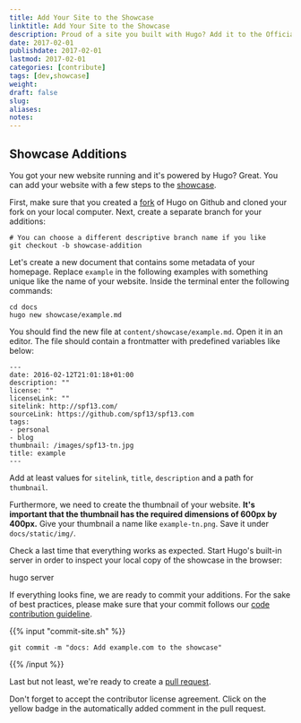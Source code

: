 ```yaml
---
title: Add Your Site to the Showcase
linktitle: Add Your Site to the Showcase
description: Proud of a site you built with Hugo? Add it to the Official Hugo Site Showcase.
date: 2017-02-01
publishdate: 2017-02-01
lastmod: 2017-02-01
categories: [contribute]
tags: [dev,showcase]
weight:
draft: false
slug:
aliases:
notes:
---
```


## Showcase Additions

You got your new website running and it's powered by Hugo? Great. You can add your website with a few steps to the [showcase](/showcase/).

First, make sure that you created a [fork](https://help.github.com/articles/fork-a-repo/) of Hugo on Github and cloned your fork on your local computer. Next, create a separate branch for your additions:

```
# You can choose a different descriptive branch name if you like
git checkout -b showcase-addition
```

Let's create a new document that contains some metadata of your homepage. Replace `example` in the following examples with something unique like the name of your website. Inside the terminal enter the following commands:

```
cd docs
hugo new showcase/example.md
```

You should find the new file at `content/showcase/example.md`. Open it in an editor. The file should contain a frontmatter with predefined variables like below:

```
---
date: 2016-02-12T21:01:18+01:00
description: ""
license: ""
licenseLink: ""
sitelink: http://spf13.com/
sourceLink: https://github.com/spf13/spf13.com
tags:
- personal
- blog
thumbnail: /images/spf13-tn.jpg
title: example
---
```

Add at least values for `sitelink`, `title`,  `description` and a path for `thumbnail`.

Furthermore, we need to create the thumbnail of your website. **It's important that the thumbnail has the required dimensions of 600px by 400px.** Give your thumbnail a name like `example-tn.png`. Save it under `docs/static/img/`.

Check a last time that everything works as expected. Start Hugo's built-in server in order to inspect your local copy of the showcase in the browser:

hugo server

If everything looks fine, we are ready to commit your additions. For the sake of best practices, please make sure that your commit follows our [code contribution guideline][].

{{% input "commit-site.sh" %}}
```git
git commit -m "docs: Add example.com to the showcase"
```
{{% /input %}}

Last but not least, we're ready to create a [pull request](https://github.com/spf13/hugo/compare).

Don't forget to accept the contributor license agreement. Click on the yellow badge in the automatically added comment in the pull request.


[code contribution guideline]: https://github.com/spf13/hugo#code-contribution-guideline